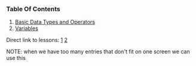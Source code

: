 ### Table Of Contents

1. [Basic Data Types and Operators](#basic-data-types)
1. [Variables](#variables)


Direct link to lessons: [1](#lesson1) [2](#lesson2)

NOTE: when we have too many entries that don't fit on one screen we can use this <!-- .slide: style="font-size:80%" -->
